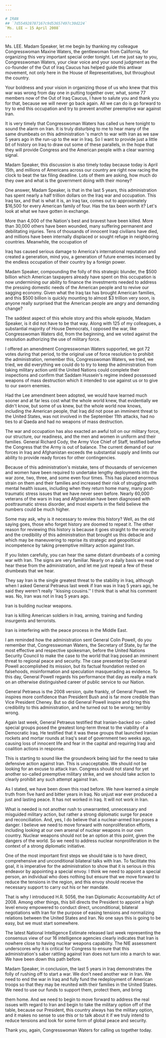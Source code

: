 ```yaml
---
---

# IRAN
## `7d554928787167c9d53657497c30d224`
`Ms. LEE — 15 April 2008`

---
```



Ms. LEE. Madam Speaker, let me begin by thanking my colleague 
Congresswoman Maxine Waters, the gentlewoman from California, for 
organizing this very important special order tonight. Let me just say 
to you, Congresswoman Waters, your clear voice and your sound judgment 
as the co-founder of the Out of Iraq Caucus has helped guide this 
antiwar movement, not only here in the House of Representatives, but 
throughout the country.

Your boldness and your vision in organizing those of us who knew that 
this war was wrong from day one in putting together over, what, some 77 
members now of the Out of Iraq Caucus, I have to salute you and thank 
you for that, because we will never go back again. All we can do is go 
forward to try to end this occupation and try to prevent another 
preemptive war against Iran.

It is very timely that Congresswoman Waters has called us here 
tonight to sound the alarm on Iran. It is truly disturbing to me to 
hear many of the same drumbeats on this administration 's march to war 
with Iran as we saw 5 years ago in the run-up to the war in Iraq. So I 
want to provide just a little bit of history on Iraq to draw out some 
of these parallels, in the hope that they will provide Congress and the 
American people with a clear warning signal.

Madam Speaker, this discussion is also timely today because today is 
April 15th, and millions of Americans across our country are right now 
racing the clock to beat the tax filing deadline. Lots of them are 
asking, how much do they owe and what is the government doing with 
their money?

One answer, Madam Speaker, is that in the last 5 years, this 
administration has spent nearly a half trillion dollars on the Iraq war 
and occupation. This Iraq tax, and that is what it is, an Iraq tax, 
comes out to approximately $16,500 for every American family of four. 
Has the tax been worth it? Let's look at what we have gotten in 
exchange.

More than 4,000 of the Nation's best and bravest have been killed. 
More than 30,000 others have been wounded, many suffering permanent and 
debilitating injuries. Tens of thousands of innocent Iraqi civilians 
have died, and millions have been internally displaced or sought refuge 
in neighboring countries. Meanwhile, the occupation of


Iraq has caused serious damage to America's international reputation 
and created a generation, mind you, a generation of future enemies 
incensed by the endless occupation of their country by a foreign power.

Madam Speaker, compounding the folly of this strategic blunder, the 
$500 billion which American taxpayers already have spent on this 
occupation is now undermining our ability to finance the investments 
needed to address the pressing domestic needs of the American people 
and to revive our sagging economy. Given what the Iraq tax has brought 
American families, and this $500 billion is quickly mounting to almost 
$3 trillion very soon, is anyone really surprised that the American 
people are angry and demanding change?

The saddest aspect of this whole story and this whole episode, Madam 
Speaker, is it did not have to be that way. Along with 125 of my 
colleagues, a substantial majority of House Democrats, I opposed the 
war, like Congresswoman Waters did, from the beginning, and we voted 
against the resolution authorizing the use of military force.

I offered an amendment Congresswoman Waters supported, we got 72 
votes during that period, to the original use of force resolution to 
prohibit the administration, remember this, Congresswoman Waters, we 
tried, we tried, we did everything we could do to try to keep the 
administration from taking military action until the United Nations 
could complete their inspections and confirm that Saddam Hussein's 
regime indeed possessed weapons of mass destruction which it intended 
to use against us or to give to our sworn enemies.

Had the Lee amendment been adopted, we would have learned much sooner 
and at far less cost what the whole world knew, that evidentially we 
didn't know, but some of us knew, but the whole world now knows, 
including the American people, that Iraq did not pose an imminent 
threat to the United States, was not involved in the September 11th 
attacks, had no ties to al Qaeda and had no weapons of mass 
destruction.

The war and occupation has also exacted an awful toll on our military 
force, our structure, our readiness, and the men and women in uniform 
and their families. General Richard Cody, the Army Vice Chief of Staff, 
testified before the Congress that the Army is out of balance. The 
current demand of our forces in Iraq and Afghanistan exceeds the 
substantial supply and limits our ability to provide ready forces for 
other contingencies.

Because of this administration's mistake, tens of thousands of 
servicemen and women have been required to undertake lengthy 
deployments into the war zone, two, three, and some even four times. 
This has placed enormous strain on them and their families and 
increased their risk of struggling with mental health issues, including 
when they return home many, many post-traumatic stress issues that we 
have never seen before. Nearly 60,000 veterans of the wars in Iraq and 
Afghanistan have been diagnosed with posttraumatic stress disorder, and 
most experts in the field believe the numbers could be much higher.

Some may ask, why is it necessary to review this history? Well, as 
the old saying goes, those who forget history are doomed to repeat it. 
The other reason for reviewing this history is because it goes straight 
to the veracity and the credibility of this administration that brought 
us this debacle and which may be maneuvering to reprise its strategic 
and geopolitical incompetence by taking preemptive military action 
against Iran.

If you listen carefully, you can hear the same distant drumbeats of a 
coming war with Iran. The signs are very familiar. Nearly on a daily 
basis we read or hear these from the administration, and let me just 
repeat a few of these drumbeats that we hear.

They say Iran is the single greatest threat to the stability in Iraq, 
although when I asked General Petraeus last week if Iran was in Iraq 5 
years ago, he said they weren't really ''kissing cousins.'' I think 
that is what his comment was. No, Iran was not in Iraq 5 years ago.


Iran is building nuclear weapons.

Iran is killing American soldiers in Iraq, arming, training and 
funding insurgents and terrorists.

Iran is interfering with the peace process in the Middle East.

I am reminded how the administration sent General Colin Powell, do 
you remember that, Congresswoman Waters, the Secretary of State, by far 
the most effective and respective spokesman, before the United Nations 
Security Council to make the case to the world that Iraq posed an 
imminent threat to regional peace and security. The case presented by 
General Powell accomplished its mission, but its factual foundation 
rested on falsehoods, misinformation and speculation masquerading as 
evidence. To this day, General Powell regards his performance that day 
as really a mark on an otherwise distinguished career of public service 
to our Nation.

General Petraeus is the 2008 version, quite frankly, of General 
Powell. He inspires more confidence than President Bush and is far more 
credible than Vice President Cheney. But so did General Powell inspire 
and bring this credibility to this administration, and he turned out to 
be wrong; terribly wrong.

Again last week, General Petraeus testified that Iranian-backed so-
called special groups posed the greatest long-term threat to the 
viability of a Democratic Iraq. He testified that it was these groups 
that launched Iranian rockets and mortar rounds at Iraq's seat of 
government two weeks ago, causing loss of innocent life and fear in the 
capital and requiring Iraqi and coalition actions in response.

This is starting to sound like the groundwork being laid for the need 
to take defensive action against Iran. This is unacceptable. We should 
not be looking for an excuse to attack Iran. Congress should not stand 
for yet another so-called preemptive military strike, and we should 
take action to clearly prohibit any such attempt against Iran.

As I stated, we have been down this road before. We have learned a 
simple truth from five hard and bitter years in Iraq. No unjust war 
ever produced a just and lasting peace. It has not worked in Iraq. It 
will not work in Iran.

What is needed is not another rush to unwarranted, unnecessary and 
misguided military action, but rather a strong diplomatic surge for 
peace and reconciliation. And, yes, I do believe that a nuclear-armed 
Iran poses a danger. I believe we need to move forward with 
nonproliferation efforts, including looking at our own arsenal of 
nuclear weapons in our own country. Nuclear weapons should not be an 
option at this point, given the dangers of the world. So we need to 
address nuclear nonproliferation in the context of a strong diplomatic 
initiative.

One of the most important first steps we should take is to have 
direct, comprehensive and unconditional bilateral talks with Iran. To 
facilitate this goal, it is imperative for the administration to show 
that it is serious in this endeavor by appointing a special envoy. I 
think we need to appoint a special person, an individual who does 
nothing but ensure that we move forward to reduce the tensions in the 
region, and this envoy should receive the necessary support to carry 
out his or her mandate.

That is why I introduced H.R. 5056, the Iran Diplomatic 
Accountability Act of 2008. Among other things, this bill directs the 
President to appoint a high level envoy empowered to conduct direct, 
unconditional, bilateral negotiations with Iran for the purpose of 
easing tensions and normalizing relations between the United States and 
Iran. No one says this is going to be easy, but we must start 
somewhere.

The latest National Intelligence Estimate released last week 
representing the consensus view of our 16 intelligence agencies clearly 
indicates that Iran is nowhere close to having nuclear weapons 
capability. The NIE assessment underscores why it is critical for 
Congress to ensure that this administration's saber rattling against 
Iran does not turn into a march to war. We have been down this path 
before.

Madam Speaker, in conclusion, the last 5 years in Iraq demonstrates 
the folly of rushing off to start a war. We don't need another war in 
Iran. We need to end the war in Iraq and fully fund the redeployment of 
American troops so that they may be reunited with their families in the 
United States. We need to use our funds to support them, protect them, 
and bring


them home. And we need to begin to move forward to address the real 
issues with regard to Iran and begin to take the military option off of 
the table, because our President, this country always has the military 
option, and it makes no sense to use this or to talk about it if we 
truly intend to reduce tensions and look for some form of global peace 
and security.

Thank you, again, Congresswoman Waters for calling us together today.